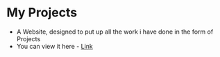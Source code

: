 # My Projects
- A Website, designed to put up all the work i have done in the form of Projects <br>
- You can view it here - [Link](https://prabhu30.github.io/projects)
